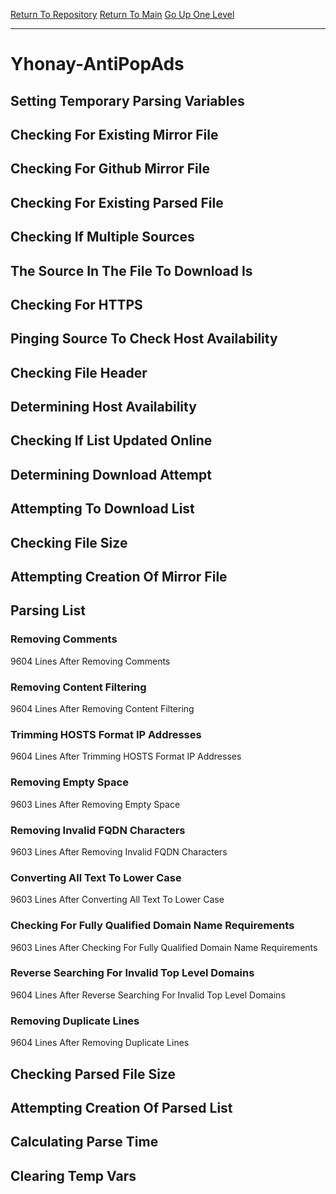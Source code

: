 [Return To Repository](https://github.com/deathbybandaid/piholeparser/)
[Return To Main](https://github.com/deathbybandaid/piholeparser/blob/master/RecentRunLogs/Mainlog.md)
[Go Up One Level](https://github.com/deathbybandaid/piholeparser/blob/master/RecentRunLogs/TopLevelScripts/30-Processing-External-Blacklists.md)
____________________________________
# Yhonay-AntiPopAds
## Setting Temporary Parsing Variables
## Checking For Existing Mirror File
## Checking For Github Mirror File
## Checking For Existing Parsed File
## Checking If Multiple Sources
## The Source In The File To Download Is
## Checking For HTTPS
## Pinging Source To Check Host Availability
## Checking File Header
## Determining Host Availability
## Checking If List Updated Online
## Determining Download Attempt
## Attempting To Download List
## Checking File Size
## Attempting Creation Of Mirror File
## Parsing List
### Removing Comments
9604 Lines After Removing Comments
### Removing Content Filtering
9604 Lines After Removing Content Filtering
### Trimming HOSTS Format IP Addresses
9604 Lines After Trimming HOSTS Format IP Addresses
### Removing Empty Space
9603 Lines After Removing Empty Space
### Removing Invalid FQDN Characters
9603 Lines After Removing Invalid FQDN Characters
### Converting All Text To Lower Case
9603 Lines After Converting All Text To Lower Case
### Checking For Fully Qualified Domain Name Requirements
9603 Lines After Checking For Fully Qualified Domain Name Requirements
### Reverse Searching For Invalid Top Level Domains
9604 Lines After Reverse Searching For Invalid Top Level Domains
### Removing Duplicate Lines
9604 Lines After Removing Duplicate Lines
## Checking Parsed File Size
## Attempting Creation Of Parsed List
## Calculating Parse Time
## Clearing Temp Vars
